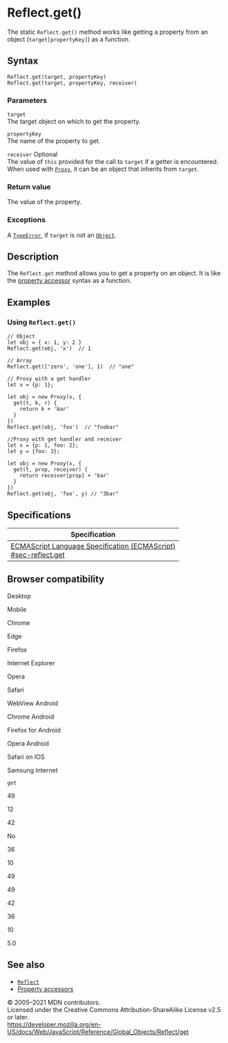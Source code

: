 Reflect.get()
=============

The static `Reflect.get()` method works like getting a property from an object (`target[propertyKey]`) as a function.

Syntax
------

    Reflect.get(target, propertyKey)
    Reflect.get(target, propertyKey, receiver)

### Parameters

`target`  
The target object on which to get the property.

`propertyKey`  
The name of the property to get.

 `receiver` <span class="badge inline optional">Optional</span>   
The value of `this` provided for the call to `target` if a getter is encountered. When used with [`Proxy`](../proxy), it can be an object that inherits from `target`.

### Return value

The value of the property.

### Exceptions

A [`TypeError`](../typeerror), if `target` is not an [`Object`](../object).

Description
-----------

The `Reflect.get` method allows you to get a property on an object. It is like the [property accessor](../../operators/property_accessors) syntax as a function.

Examples
--------

### Using `Reflect.get()`

    // Object
    let obj = { x: 1, y: 2 }
    Reflect.get(obj, 'x')  // 1

    // Array
    Reflect.get(['zero', 'one'], 1)  // "one"

    // Proxy with a get handler
    let x = {p: 1};

    let obj = new Proxy(x, {
      get(t, k, r) {
        return k + 'bar'
      }
    })
    Reflect.get(obj, 'foo')  // "foobar"

    //Proxy with get handler and receiver
    let x = {p: 1, foo: 2};
    let y = {foo: 3};

    let obj = new Proxy(x, {
      get(t, prop, receiver) {
        return receiver[prop] + 'bar'
      }
    })
    Reflect.get(obj, 'foo', y) // "3bar"

Specifications
--------------

<table><thead><tr class="header"><th>Specification</th></tr></thead><tbody><tr class="odd"><td><a href="https://tc39.es/ecma262/#sec-reflect.get">ECMAScript Language Specification (ECMAScript)<br />
<span class="small">#sec-reflect.get</span></a></td></tr></tbody></table>

Browser compatibility
---------------------

Desktop

Mobile

Chrome

Edge

Firefox

Internet Explorer

Opera

Safari

WebView Android

Chrome Android

Firefox for Android

Opera Android

Safari on IOS

Samsung Internet

`get`

49

12

42

No

36

10

49

49

42

36

10

5.0

See also
--------

-   [`Reflect`](../reflect)
-   [Property accessors](../../operators/property_accessors)

© 2005–2021 MDN contributors.  
Licensed under the Creative Commons Attribution-ShareAlike License v2.5 or later.  
<a href="https://developer.mozilla.org/en-US/docs/Web/JavaScript/Reference/Global_Objects/Reflect/get" class="_attribution-link">https://developer.mozilla.org/en-US/docs/Web/JavaScript/Reference/Global_Objects/Reflect/get</a>
